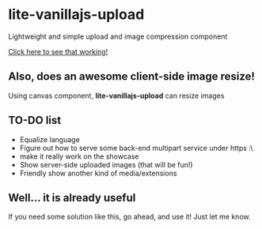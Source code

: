 # lite-vanillajs-upload
Lightweight and simple upload and image compression component

[Click here to see that working!](https://marcelomathias.github.io/lite-vanillajs-uploader/liteVanillaJSTester.html)


## Also, does an awesome client-side image resize!

Using canvas component, **lite-vanillajs-upload** can resize images

## TO-DO list

* Equalize language
* Figure out how to serve some back-end multipart service under https :\
* make it really work on the showcase
* Show server-side uploaded images (that will be fun!)
* Friendly show another kind of media/extensions

## Well... it is already useful

If you need some solution like this, go ahead, and use it!
Just let me know.